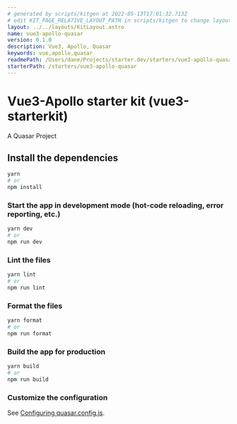```yaml
---
# generated by scripts/kitgen at 2022-05-13T17:01:32.713Z
# edit KIT_PAGE_RELATIVE_LAYOUT_PATH in scripts/kitgen to change layout
layout: ../../layouts/KitLayout.astro
name: vue3-apollo-quasar
version: 0.1.0
description: Vue3, Apollo, Quasar
keywords: vue,apollo,quasar
readmePath: /Users/dane/Projects/starter.dev/starters/vue3-apollo-quasar/README.md
starterPath: /starters/vue3-apollo-quasar
---
```


# Vue3-Apollo starter kit (vue3-starterkit)

A Quasar Project

## Install the dependencies

```bash
yarn
# or
npm install
```

### Start the app in development mode (hot-code reloading, error reporting, etc.)

```bash
yarn dev
# or
npm run dev
```

### Lint the files

```bash
yarn lint
# or
npm run lint
```

### Format the files

```bash
yarn format
# or
npm run format
```

### Build the app for production

```bash
yarn build
# or
npm run build
```

### Customize the configuration

See [Configuring quasar.config.js](https://v2.quasar.dev/quasar-cli-vite/quasar-config-js).
